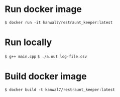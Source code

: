# Run docker image

`$ docker run -it kanwal7/restraunt_keeper:latest`

# Run locally

`$ g++ main.cpp`
`$ ./a.out log-file.csv`

# Build docker image

`$ docker build -t kanwal7/restraunt_keeper:latest`
